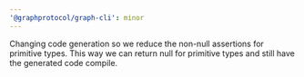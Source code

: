 ```yaml
---
'@graphprotocol/graph-cli': minor
---
```


Changing code generation so we reduce the non-null assertions for primitive types. This way we can return null for primitive types and still have the generated code compile. 
